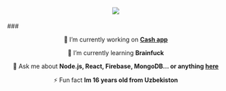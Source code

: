 <h1  align="center">
<img src="https://readme-typing-svg.demolab.com?font=Open+Sans&pause=1000&color=F76E6E&center=true&vCenter=true&width=435&lines=Hey+There!+%F0%9F%96%90;im+notnome+%F0%9F%99%83;im+Full+Stack+dev+%F0%9F%8E%89">
</h1>
###

<div align="center">
 
 🔭 I’m currently working on **[Cash app](https://github.com/notnomes/Uour)**
 
 🌱 I’m currently learning **Brainfuck**

 💬 Ask me about **Node.js, React, Firebase, MongoDB... or anything [here](https://github.com/salesp07/salesp07/issues)**

 ⚡ Fun fact **Im 16 years old from Uzbekiston**
 
 </div>
